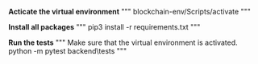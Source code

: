 **Acticate the virtual environment**
"""
blockchain-env/Scripts/activate
"""

**Install all packages**
"""
pip3 install -r requirements.txt
"""

**Run the tests**
"""
Make sure that the virtual environment is activated.
python -m pytest backend\tests
"""